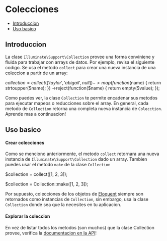# Colecciones

- [Introduccion](#introduction)
- [Uso basico](#basic-usage)

<a name="introduction"></a>
## Introduccion

La clase `Illuminate\Support\Collection` provee una forma conviniene y fluida para trabajar con arrays de datos. Por ejemplo, revisa el siguiente codigo. Se usa el metodo `collect` para crear una nueva instancia de una coleccion a partir de un array:

  $collection = collect(['taylor', 'abigail', null])->map(function($name)
  {
    return strtoupper($name);
  })
  ->reject(function($name)
  {
    return empty($value);
  });


Como puedes ver, la clase `Collection` te permite encadenar sus metodos para ejecutar mapeos o reducciones sobre el array. En general, cada metodo de `Collection` retorna una completa nueva instancia de `Colecction`. Aprende mas a continuacion!

<a name="basic-usage"></a>
## Uso basico

#### Crear colecciones

Como se menciono anteriormente, el metodo `collect` retornara una nueva instancia de `Illuminate\Support\Collection` dado un array. Tambien puedes usar el metodo `make` de la clase `Collection`

  $collection = collect([1, 2, 3]);

  $collection = Collection::make([1, 2, 3]);

Por supuesto, colecciones de los objetos de [Eloquent](/5.0/eloquent) siempre son retornados como instancias de `Collection`, sin embargo, usa la clase `Collection` donde sea que la necesites en tu aplicacion.

#### Explorar la coleccion

En vez de listar todos los metodos (son muchos) que la clase Collection provee, verifica la [documentacion en la API](http://laravel.com/api/master/Illuminate/Support/Collection.html)!
